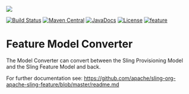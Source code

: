 [<img src="http://sling.apache.org/res/logos/sling.png"/>](http://sling.apache.org)

 [![Build Status](https://builds.apache.org/buildStatus/icon?job=sling-org-apache-sling-feature-modelconverter-1.8)](https://builds.apache.org/view/S-Z/view/Sling/job/sling-org-apache-sling-feature-modelconverter-1.8) [![Maven Central](https://maven-badges.herokuapp.com/maven-central/org.apache.sling/org.apache.sling.feature.modelconverter/badge.svg)](http://search.maven.org/#search%7Cga%7C1%7Cg%3A%22org.apache.sling%22%20a%3A%22org.apache.sling.feature.modelconverter%22) [![JavaDocs](https://www.javadoc.io/badge/org.apache.sling/org.apache.sling.feature.modelconverter.svg)](https://www.javadoc.io/doc/org.apache.sling/org.apache.sling.feature.modelconverter) [![License](https://img.shields.io/badge/License-Apache%202.0-blue.svg)](https://www.apache.org/licenses/LICENSE-2.0) [![feature](https://sling.apache.org/badges/group-feature.svg)](https://github.com/apache/sling-aggregator/blob/master/docs/groups/feature.md)

# Feature Model Converter

The Model Converter can convert between the Sling Provisioning Model and the Sling Feature Model and back.

For further documentation see: https://github.com/apache/sling-org-apache-sling-feature/blob/master/readme.md

